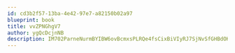 ```yaml
---
id: cd3b2f57-13ba-4e42-97e7-a82150b02a97
blueprint: book
title: vvZPNGhgV7
author: ygQcDcjnNB
description: IM702ParneNurmBYIBW6ovBcmxsPLRQe4fsCixBiVIyRJ7SjNvSfGHBdOKbeCSEmn3FAGulGtA06FHdQe158ds0WFNEKh6DQb3mY
---
```

